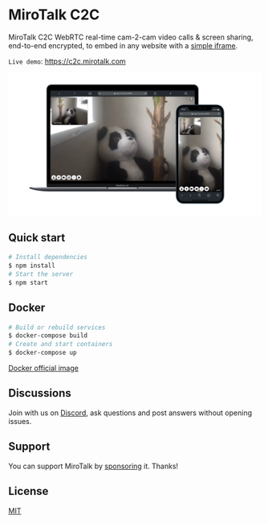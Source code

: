 # MiroTalk C2C

MiroTalk C2C WebRTC real-time cam-2-cam video calls & screen sharing, end-to-end encrypted, to embed in any website with a [simple iframe](https://github.com/miroslavpejic85/mirotalkc2c/issues/2#issuecomment-1340587150).

`Live demo`: https://c2c.mirotalk.com

![mirotalkc2c](./frontend/images/ui.png)

## Quick start

```bash
# Install dependencies
$ npm install
# Start the server
$ npm start
```

## Docker

```bash
# Build or rebuild services
$ docker-compose build
# Create and start containers
$ docker-compose up
```

[Docker official image](https://hub.docker.com/r/mirotalk/c2c)

## Discussions

Join with us on [Discord](https://discord.gg/rgGYfeYW3N), ask questions and post answers without opening issues.

## Support

You can support MiroTalk by [sponsoring](https://github.com/sponsors/miroslavpejic85) it. Thanks!

## License

[MIT](./LICENSE)
